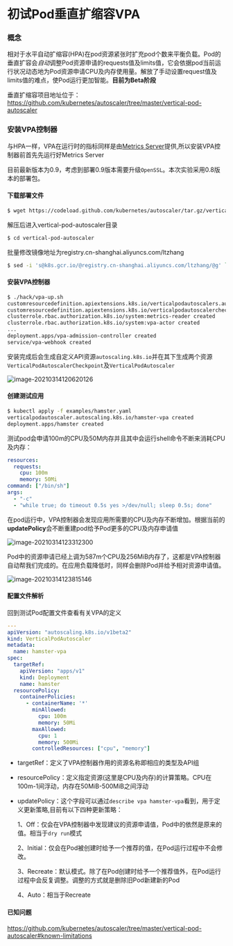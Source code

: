 # 初试Pod垂直扩缩容VPA

### 概念

相对于水平自动扩缩容(HPA)在pod资源紧张时扩充pod个数来平衡负载。Pod的垂直扩容会*自动*调整Pod资源申请的requests值及limits值，它会依据pod当前运行状况动态地为Pod资源申请CPU及内存使用量。解放了手动设置request值及limits值的难点，使Pod运行更加智能。**目前为Beta阶段**
<!--more-->

垂直扩缩容项目地址位于：https://github.com/kubernetes/autoscaler/tree/master/vertical-pod-autoscaler



### 安装VPA控制器

与HPA一样，VPA在运行时的指标同样是由[Metrics Server](https://github.com/kubernetes-sigs/metrics-server)提供,所以安装VPA控制器前首先先运行好Metrics Server

目前最新版本为0.9，考虑到部署0.9版本需要升级`OpenSSL`。本次实验采用0.8版本的部署包。

#### 下载部署文件

```bash
$ wget https://codeload.github.com/kubernetes/autoscaler/tar.gz/vertical-pod-autoscaler-0.8.0
```

解压后进入vertical-pod-autoscaler目录

```bash
$ cd vertical-pod-autoscaler
```

批量修改镜像地址为registry.cn-shanghai.aliyuncs.com/ltzhang

```bash
$ sed -i 's@k8s.gcr.io/@registry.cn-shanghai.aliyuncs.com/ltzhang/@g' `egrep -r "\<image\>" deploy/ | awk -F: '{print $1}'`
```

#### 安装VPA控制器

```bash
$ ./hack/vpa-up.sh  
customresourcedefinition.apiextensions.k8s.io/verticalpodautoscalers.autoscaling.k8s.io created
customresourcedefinition.apiextensions.k8s.io/verticalpodautoscalercheckpoints.autoscaling.k8s.io created
clusterrole.rbac.authorization.k8s.io/system:metrics-reader created
clusterrole.rbac.authorization.k8s.io/system:vpa-actor created
...
deployment.apps/vpa-admission-controller created
service/vpa-webhook created
```

安装完成后会生成自定义API资源`autoscaling.k8s.io`并在其下生成两个资源`VerticalPodAutoscalerCheckpoint`及`VerticalPodAutoscaler`

![image-20210314120620126](https://imagesofhexo.oss-cn-shanghai.aliyuncs.com/typora/image-20210314120620126.png)

#### 创建测试应用

```bash
$ kubectl apply -f examples/hamster.yaml 
verticalpodautoscaler.autoscaling.k8s.io/hamster-vpa created
deployment.apps/hamster created
```

测试pod会申请100m的CPU及50M内存并且其中会运行shell命令不断来消耗CPU及内存：

```yaml
resources:
  requests:
    cpu: 100m
    memory: 50Mi
command: ["/bin/sh"]
args:
  - "-c"
  - "while true; do timeout 0.5s yes >/dev/null; sleep 0.5s; done"
```

在pod运行中，VPA控制器会发现应用所需要的CPU及内存不断增加。根据当前的**updatePolicy**会不断重建pod给予Pod更多的CPU及内存申请值

![image-20210314123312300](https://imagesofhexo.oss-cn-shanghai.aliyuncs.com/typora/image-20210314123312300.png)

Pod中的资源申请已经上调为587m个CPU及256MiB内存了，这都是VPA控制器自动帮我们完成的。在应用负载降低时，同样会删除Pod并给予相对资源申请值。

![image-20210314123815146](https://imagesofhexo.oss-cn-shanghai.aliyuncs.com/typora/image-20210314123815146.png)

#### 配置文件解析

回到测试Pod配置文件查看有关VPA的定义

```yaml
---
apiVersion: "autoscaling.k8s.io/v1beta2"
kind: VerticalPodAutoscaler
metadata:
  name: hamster-vpa
spec:
  targetRef:
    apiVersion: "apps/v1"
    kind: Deployment
    name: hamster
  resourcePolicy:
    containerPolicies:
      - containerName: '*'
        minAllowed:
          cpu: 100m
          memory: 50Mi
        maxAllowed:
          cpu: 1
          memory: 500Mi
        controlledResources: ["cpu", "memory"]
```

- targetRef：定义了VPA控制器作用的资源名称即相应的类型及API组

- resourcePolicy：定义指定资源(这里是CPU及内存)的计算策略。CPU在100m-1间浮动，内存在50MiB-500MiB之间浮动

- updatePolicy：这个字段可以通过`describe vpa hamster-vpa`看到，用于定义更新策略,目前有以下四种更新策略：

  1、Off：仅会在VPA控制器中发现建议的资源申请值，Pod中的依然是原来的值。相当于`dry run`模式

  2、Initial：仅会在Pod被创建时给予一个推荐的值，在Pod运行过程中不会修改。

  3、Recreate：默认模式。除了在Pod创建时给予一个推荐值外，在Pod运行过程中会反复调整。调整的方式就是删除旧Pod新建新的Pod

  4、Auto：相当于Recreate

#### 已知问题

https://github.com/kubernetes/autoscaler/tree/master/vertical-pod-autoscaler#known-limitations


